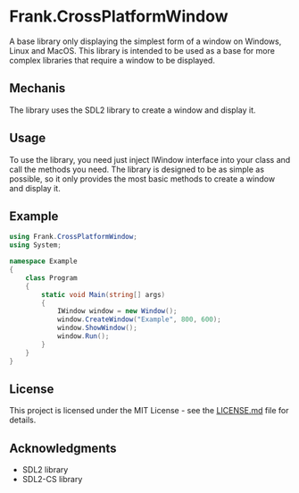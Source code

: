 # Frank.CrossPlatformWindow
A base library only displaying the simplest form of a window on Windows, Linux and MacOS. This library is intended to be used as a base for more complex libraries that require a window to be displayed.

## Mechanis
The library uses the SDL2 library to create a window and display it. 

## Usage
To use the library, you need just inject IWindow interface into your class and call the methods you need. The library is designed to be as simple as possible, so it only provides the most basic methods to create a window and display it.

## Example
```csharp
using Frank.CrossPlatformWindow;
using System;

namespace Example
{
    class Program
    {
        static void Main(string[] args)
        {
            IWindow window = new Window();
            window.CreateWindow("Example", 800, 600);
            window.ShowWindow();
            window.Run();
        }
    }
}
```

## License

This project is licensed under the MIT License - see the [LICENSE.md](LICENSE) file for details.

## Acknowledgments

* SDL2 library
* SDL2-CS library